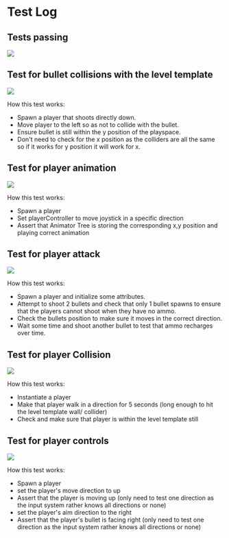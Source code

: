 # Test Log
## Tests passing
![](Test_screenshots/Milestone1/Milestone1_test.png)

## Test for bullet collisions with the level template 
![](Test_screenshots/Milestone1/test_bulletCollision.png)

How this test works:
  * Spawn a player that shoots directly down.
  * Move player to the left so as not to collide with the bullet.
  * Ensure bullet is still within the y position of the playspace.
  * Don't need to check for the x position as the colliders are all the same so if it works for y position it will work for x.

## Test for player animation
![](Test_screenshots/Milestone1/test_playerAnamation.png)

How this test works:
  * Spawn a player
  * Set playerController to move joystick in a specific direction
  * Assert that Animator Tree is storing the corresponding x,y position and playing correct animation

## Test for player attack
![](Test_screenshots/Milestone1/test_playerAttack.png)

How this test works:
  * Spawn a player and initialize some attributes.
  * Attempt to shoot 2 bullets and check that only 1 bullet spawns to ensure that the players cannot shoot when they have no ammo.
  * Check the bullets position to make sure it moves in the correct direction.
  * Wait some time and shoot another bullet to test that ammo recharges over time.

## Test for player Collision
![](Test_screenshots/Milestone1/test_playerCollision.png)

How this test works:
  * Instantiate a player
  * Make that player walk in a direction for 5 seconds (long enough to hit the level template wall/ collider)
  * Check and make sure that player is within the level template still

## Test for player controls 
![](Test_screenshots/Milestone1/test_playerController.png)

How this test works:
  * Spawn a player
  * set the player's move direction to up
  * Assert that the player is moving up (only need to test one direction as the input system rather knows all directions or none)
  * set the player's aim direction to the right
  * Assert that the player's bullet is facing right (only need to test one direction as the input system rather knows all directions or none)
